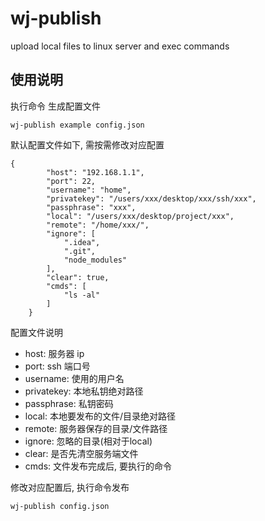 # wj-publish
upload local files to linux server and exec commands

## 使用说明

执行命令 生成配置文件

`wj-publish example config.json`

默认配置文件如下, 需按需修改对应配置
```json5
{
        "host": "192.168.1.1",  
        "port": 22,              
        "username": "home",     
        "privatekey": "/users/xxx/desktop/xxx/ssh/xxx",  
        "passphrase": "xxx",    
        "local": "/users/xxx/desktop/project/xxx",   
        "remote": "/home/xxx/",  
        "ignore": [              
            ".idea",
            ".git",
            "node_modules"
        ],
        "clear": true,           
        "cmds": [                
            "ls -al"
        ]
    }
```
配置文件说明

* host: 服务器 ip
* port: ssh 端口号
* username: 使用的用户名
* privatekey: 本地私钥绝对路径
* passphrase: 私钥密码
* local: 本地要发布的文件/目录绝对路径
* remote: 服务器保存的目录/文件路径
* ignore: 忽略的目录(相对于local)
* clear: 是否先清空服务端文件
* cmds: 文件发布完成后, 要执行的命令


修改对应配置后, 执行命令发布

`wj-publish config.json`
